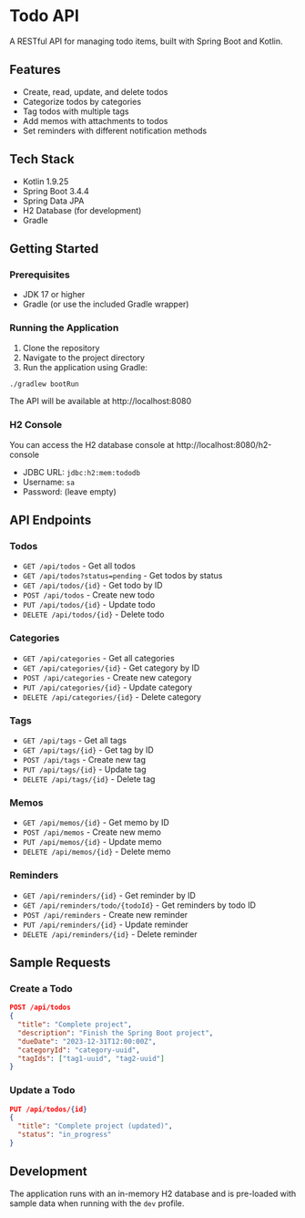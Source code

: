 # Todo API

A RESTful API for managing todo items, built with Spring Boot and Kotlin.

## Features

- Create, read, update, and delete todos
- Categorize todos by categories
- Tag todos with multiple tags
- Add memos with attachments to todos
- Set reminders with different notification methods

## Tech Stack

- Kotlin 1.9.25
- Spring Boot 3.4.4
- Spring Data JPA
- H2 Database (for development)
- Gradle

## Getting Started

### Prerequisites

- JDK 17 or higher
- Gradle (or use the included Gradle wrapper)

### Running the Application

1. Clone the repository
2. Navigate to the project directory
3. Run the application using Gradle:

```bash
./gradlew bootRun
```

The API will be available at http://localhost:8080

### H2 Console

You can access the H2 database console at http://localhost:8080/h2-console

- JDBC URL: `jdbc:h2:mem:tododb`
- Username: `sa`
- Password: (leave empty)

## API Endpoints

### Todos

- `GET /api/todos` - Get all todos
- `GET /api/todos?status=pending` - Get todos by status
- `GET /api/todos/{id}` - Get todo by ID
- `POST /api/todos` - Create new todo
- `PUT /api/todos/{id}` - Update todo
- `DELETE /api/todos/{id}` - Delete todo

### Categories

- `GET /api/categories` - Get all categories
- `GET /api/categories/{id}` - Get category by ID
- `POST /api/categories` - Create new category
- `PUT /api/categories/{id}` - Update category
- `DELETE /api/categories/{id}` - Delete category

### Tags

- `GET /api/tags` - Get all tags
- `GET /api/tags/{id}` - Get tag by ID
- `POST /api/tags` - Create new tag
- `PUT /api/tags/{id}` - Update tag
- `DELETE /api/tags/{id}` - Delete tag

### Memos

- `GET /api/memos/{id}` - Get memo by ID
- `POST /api/memos` - Create new memo
- `PUT /api/memos/{id}` - Update memo
- `DELETE /api/memos/{id}` - Delete memo

### Reminders

- `GET /api/reminders/{id}` - Get reminder by ID
- `GET /api/reminders/todo/{todoId}` - Get reminders by todo ID
- `POST /api/reminders` - Create new reminder
- `PUT /api/reminders/{id}` - Update reminder
- `DELETE /api/reminders/{id}` - Delete reminder

## Sample Requests

### Create a Todo

```json
POST /api/todos
{
  "title": "Complete project",
  "description": "Finish the Spring Boot project",
  "dueDate": "2023-12-31T12:00:00Z",
  "categoryId": "category-uuid",
  "tagIds": ["tag1-uuid", "tag2-uuid"]
}
```

### Update a Todo

```json
PUT /api/todos/{id}
{
  "title": "Complete project (updated)",
  "status": "in_progress"
}
```

## Development

The application runs with an in-memory H2 database and is pre-loaded with sample data when running with the `dev` profile. 
